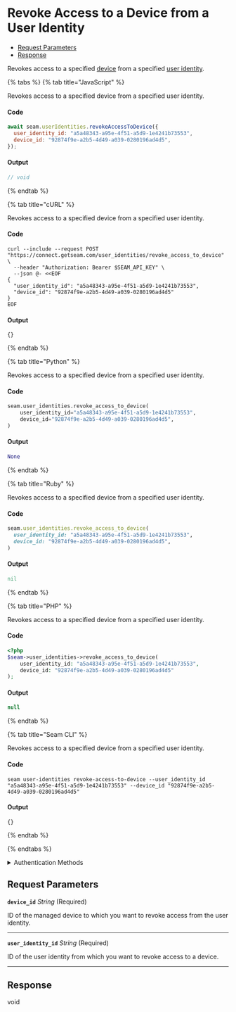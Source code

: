 # Revoke Access to a Device from a User Identity

- [Request Parameters](#request-parameters)
- [Response](#response)

Revokes access to a specified [device](../../core-concepts/devices/README.md) from a specified [user identity](../../capability-guides/mobile-access/managing-mobile-app-user-accounts-with-user-identities.md#what-is-a-user-identity).


{% tabs %}
{% tab title="JavaScript" %}

Revokes access to a specified device from a specified user identity.

#### Code

```javascript
await seam.userIdentities.revokeAccessToDevice({
  user_identity_id: "a5a48343-a95e-4f51-a5d9-1e4241b73553",
  device_id: "92874f9e-a2b5-4d49-a039-0280196ad4d5",
});
```

#### Output

```javascript
// void
```
{% endtab %}

{% tab title="cURL" %}

Revokes access to a specified device from a specified user identity.

#### Code

```curl
curl --include --request POST "https://connect.getseam.com/user_identities/revoke_access_to_device" \
  --header "Authorization: Bearer $SEAM_API_KEY" \
  --json @- <<EOF
{
  "user_identity_id": "a5a48343-a95e-4f51-a5d9-1e4241b73553",
  "device_id": "92874f9e-a2b5-4d49-a039-0280196ad4d5"
}
EOF
```

#### Output

```curl
{}
```
{% endtab %}

{% tab title="Python" %}

Revokes access to a specified device from a specified user identity.

#### Code

```python
seam.user_identities.revoke_access_to_device(
    user_identity_id="a5a48343-a95e-4f51-a5d9-1e4241b73553",
    device_id="92874f9e-a2b5-4d49-a039-0280196ad4d5",
)
```

#### Output

```python
None
```
{% endtab %}

{% tab title="Ruby" %}

Revokes access to a specified device from a specified user identity.

#### Code

```ruby
seam.user_identities.revoke_access_to_device(
  user_identity_id: "a5a48343-a95e-4f51-a5d9-1e4241b73553",
  device_id: "92874f9e-a2b5-4d49-a039-0280196ad4d5",
)
```

#### Output

```ruby
nil
```
{% endtab %}

{% tab title="PHP" %}

Revokes access to a specified device from a specified user identity.

#### Code

```php
<?php
$seam->user_identities->revoke_access_to_device(
    user_identity_id: "a5a48343-a95e-4f51-a5d9-1e4241b73553",
    device_id: "92874f9e-a2b5-4d49-a039-0280196ad4d5"
);
```

#### Output

```php
null
```
{% endtab %}

{% tab title="Seam CLI" %}

Revokes access to a specified device from a specified user identity.

#### Code

```seam_cli
seam user-identities revoke-access-to-device --user_identity_id "a5a48343-a95e-4f51-a5d9-1e4241b73553" --device_id "92874f9e-a2b5-4d49-a039-0280196ad4d5"
```

#### Output

```seam_cli
{}
```
{% endtab %}

{% endtabs %}


<details>

<summary>Authentication Methods</summary>

- API key
- Personal access token
  <br>Must also include the `seam-workspace` header in the request.

To learn more, see [Authentication](https://docs.seam.co/latest/api/authentication).
</details>

## Request Parameters

**`device_id`** *String* (Required)

ID of the managed device to which you want to revoke access from the user identity.

---

**`user_identity_id`** *String* (Required)

ID of the user identity from which you want to revoke access to a device.

---


## Response

void

